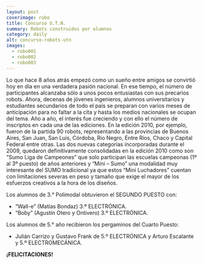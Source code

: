 ```yaml
---
layout: post
coverimage: robo
title: Concurso U.T.N.
summary: Robots construidos por alumnos
category: daily
alt: concurso-robots-utn
images:
  - robo001
  - robo002
  - robo003
---
```


Lo que hace 8 años atrás empezó como un sueño entre amigos se convirtió hoy en día en una verdadera pasión nacional. En ese tiempo, el número de participantes alcanzaba sólo a unos pocos entusiastas con sus precarios robots. Ahora, decenas de jóvenes ingenieros, alumnos universitarios y estudiantes secundarios de todo el país se preparan con varios meses de anticipación para no faltar a la cita y hasta los medios nacionales se ocupan del tema.
Año a año, el interés fue creciendo y con ello el número de inscriptos en cada una de las ediciones. En la edición 2010, por ejemplo, fueron de la partida 90 robots, representando a las provincias de Buenos Aires, San Juan, San Luis, Córdoba, Rio Negro, Entre Ríos, Chaco y Capital Federal entre otras.
Las dos nuevas categorías incorporadas durante el 2009, quedaron definitivamente consolidadas en la edición 2010 como son “Sumo Liga de Campeones” que solo participan las escuelas campeonas (1º al 3º puesto) de años anteriores y “Mini – Sumo” una modalidad muy interesante del SUMO tradicional ya que estos “Mini Luchadores” cuentan con limitaciones severas en peso y tamaño que exige el mayor de los esfuerzos creativos a la hora de los diseños.

Los alumnos de 3.° Polimodal obtuvieron el SEGUNDO PUESTO con:

* “Wall-e” (Matías Bondaz) 3.º ELECTRÓNICA.
* “Boby” (Agustín Otero y Ontivero) 3.º ELECTRÓNICA.

Los alumnos de 5.° año recibieron los pergaminos del Cuarto Puesto:

* Julián Carrizo y Gustavo Frank de 5.º ELECTRÓNICA y Arturo Escalante y 5.º ELECTROMECÁNICA.

**¡FELICITACIONES!**
